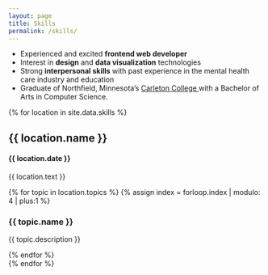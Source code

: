 ```yaml
---
layout: page
title: Skills
permalink: /skills/
---
```

<div class="{{ page.title }}">
    <ul>
        <li>
            <span>
                Experienced and excited <b>frontend web developer</b>
            </span>
        </li>
        <li>
            <span>
                Interest in <b>design</b> and <b>data visualization</b> technologies
            </span>
        </li>
        <li>
            <span>
                Strong <b>interpersonal skills</b> with past experience in the mental health care industry and education
            </span>
        </li>
        <li>
            <span>
                Graduate of Northfield, Minnesota’s <a target="blank" href="https://www.carleton.edu/">
                  Carleton College
                </a> with a Bachelor of Arts in Computer Science.
            </span>
        </li>
    </ul>
{% for location in site.data.skills %}
    <div class="location">
        <h2>{{ location.name }}</h2>
        <h4>{{ location.date }}</h4>
        <p>{{ location.text }}</p>
            <div class="skills-grid">
            {% for topic in location.topics %}
                <!-- Here we hardcode the number of colors in our colorlist as the modulo  -->
                {% assign index = forloop.index | modulo: 4 | plus:1 %}
                <div class="skills-list-item bg-{{ index }}">
                        <h3>{{ topic.name }}</h3>
                        <p>{{ topic.description }}</p>
                </div>
            {% endfor %}
            </div>
    </div>
{% endfor %}
</div>
